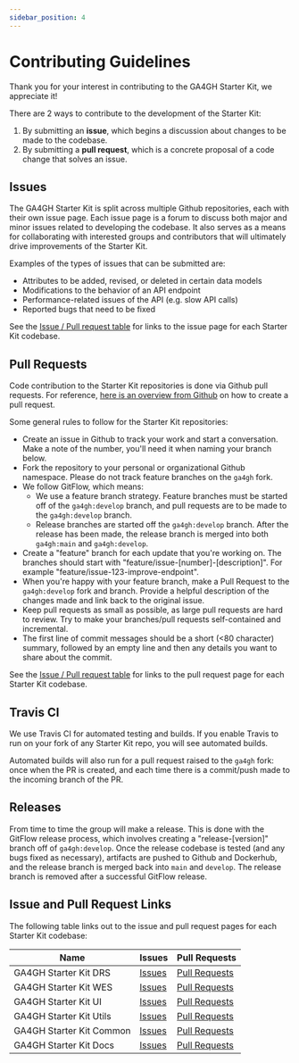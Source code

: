 ```yaml
---
sidebar_position: 4
---
```


# Contributing Guidelines

Thank you for your interest in contributing to the GA4GH Starter Kit, we appreciate it!

There are 2 ways to contribute to the development of the Starter Kit:
1. By submitting an **issue**, which begins a discussion about changes to be made to the codebase.
2. By submitting a **pull request**, which is a concrete proposal of a code change that solves an issue.

## Issues

The GA4GH Starter Kit is split across multiple Github repositories, each with their own issue page. Each issue page is a forum to discuss both major and minor issues related to developing the codebase. It also serves as a means for collaborating with interested groups and contributors that will ultimately drive improvements of the Starter Kit.

Examples of the types of issues that can be submitted are:

* Attributes to be added, revised, or deleted in certain data models
* Modifications to the behavior of an API endpoint
* Performance-related issues of the API (e.g. slow API calls)
* Reported bugs that need to be fixed

See the [Issue / Pull request table](#issue-and-pull-request-links) for links to the issue page for each Starter Kit codebase.

## Pull Requests

Code contribution to the Starter Kit repositories is done via Github pull requests. For reference, [here is an overview from Github](https://docs.github.com/en/github/collaborating-with-pull-requests/proposing-changes-to-your-work-with-pull-requests/creating-a-pull-request) on how to create a pull request.

Some general rules to follow for the Starter Kit repositories:

* Create an issue in Github to track your work and start a conversation. Make a note of the number, you'll need it when naming your branch below.
* Fork the repository to your personal or organizational Github namespace. Please do not track feature branches on the `ga4gh` fork. 
* We follow GitFlow, which means:
  + We use a feature branch strategy. Feature branches must be started off of the `ga4gh:develop` branch, and pull requests are to be made to the `ga4gh:develop` branch.
  + Release branches are started off the `ga4gh:develop` branch. After the release has been made, the release branch is merged into both `ga4gh:main` and `ga4gh:develop`.
* Create a "feature" branch for each update that you're working on. The branches should start with "feature/issue-[number]-[description]". For example "feature/issue-123-improve-endpoint".
* When you're happy with your feature branch, make a Pull Request to the `ga4gh:develop` fork and branch. Provide a helpful description of the changes made and link back to the original issue.
* Keep pull requests as small as possible, as large pull requests are hard to review. Try to make your branches/pull requests self-contained and incremental.
* The first line of commit messages should be a short (<80 character) summary, followed by an empty line and then any details you want to share about the commit.

See the [Issue / Pull request table](#issue-and-pull-request-links) for links to the pull request page for each Starter Kit codebase.

## Travis CI

We use Travis CI for automated testing and builds. If you enable Travis to run on your fork of any Starter Kit repo, you will see automated builds.

Automated builds will also run for a pull request raised to the `ga4gh` fork: once when the PR is created, and each time there is a commit/push made to the incoming branch of the PR.

## Releases

From time to time the group will make a release. This is done with the GitFlow release process, which involves creating a "release-[version]" branch off of `ga4gh:develop`. Once the release codebase is tested (and any bugs fixed as necessary), artifacts are pushed to Github and Dockerhub, and the release branch is merged back into `main` and `develop`. The release branch is removed after a successful GitFlow release.

## Issue and Pull Request Links

The following table links out to the issue and pull request pages for each Starter Kit codebase:

| Name | Issues | Pull Requests |
|------|--------|---------------|
| GA4GH Starter Kit DRS | [Issues](https://github.com/ga4gh/ga4gh-starter-kit-drs/issues) | [Pull Requests](https://github.com/ga4gh/ga4gh-starter-kit-drs/pulls) |
| GA4GH Starter Kit WES | [Issues](https://github.com/ga4gh/ga4gh-starter-kit-wes/issues) | [Pull Requests](https://github.com/ga4gh/ga4gh-starter-kit-wes/pulls) |
| GA4GH Starter Kit UI | [Issues](https://github.com/ga4gh/ga4gh-starter-kit-ui/issues) | [Pull Requests](https://github.com/ga4gh/ga4gh-starter-kit-ui/pulls) |
| GA4GH Starter Kit Utils | [Issues](https://github.com/ga4gh/ga4gh-starter-kit-utils/issues) | [Pull Requests](https://github.com/ga4gh/ga4gh-starter-kit-utils/pulls) |
| GA4GH Starter Kit Common | [Issues](https://github.com/ga4gh/ga4gh-starter-kit-common/issues) | [Pull Requests](https://github.com/ga4gh/ga4gh-starter-kit-common/pulls) |
| GA4GH Starter Kit Docs | [Issues](https://github.com/ga4gh/ga4gh-starter-kit-docs/issues) | [Pull Requests](https://github.com/ga4gh/ga4gh-starter-kit-docs/pulls) |